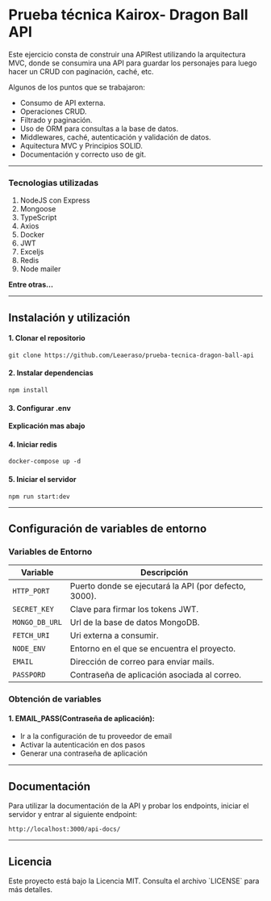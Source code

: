 # Prueba técnica Kairox- Dragon Ball API

Este ejercicio consta de construir una APIRest utilizando la arquitectura MVC, donde se consumira una API para guardar los personajes para luego hacer un CRUD con paginación, caché, etc.

<p>
Algunos de los puntos que se trabajaron:
</p>

- Consumo de API externa.
- Operaciones CRUD.
- Filtrado y paginación.
- Uso de ORM para consultas a la base de datos.
- Middlewares, caché, autenticación y validación de datos.
- Aquitectura MVC y Principios SOLID.
- Documentación y correcto uso de git.

---

### Tecnologias utilizadas

<ol>
<li>NodeJS con Express</li>
<li>Mongoose</li>
<li>TypeScript</li>
<li>Axios</li>
<li>Docker</li>
<li>JWT</li>
<li>Exceljs</li>
<li>Redis</li>
<li>Node mailer</li>
</ol>

**Entre otras...**

---

## Instalación y utilización

#### 1. Clonar el repositorio

```
git clone https://github.com/Leaeraso/prueba-tecnica-dragon-ball-api

```

#### 2. Instalar dependencias

```
npm install

```

#### 3. Configurar .env

**Explicación mas abajo**

#### 4. Iniciar redis

```
docker-compose up -d

```
#### 5. Iniciar el servidor

```
npm run start:dev

```

---

## Configuración de variables de entorno

### Variables de Entorno

| Variable               | Descripción                                                           |
| ---------------------- | --------------------------------------------------------------------- |
| `HTTP_PORT`            | Puerto donde se ejecutará la API (por defecto, 3000).                 |
| `SECRET_KEY`           | Clave para firmar los tokens JWT.                                     |
| `MONGO_DB_URL`         | Url de la base de datos MongoDB.                                      |
| `FETCH_URI`            | Uri externa a consumir.                                                |
| `NODE_ENV `            | Entorno en el que se encuentra el proyecto.                           |
| `EMAIL`                | Dirección de correo para enviar mails.                                |
| `PASSPORD`             | Contraseña de aplicación asociada al correo.                          |
### Obtención de variables

#### 1. EMAIL_PASS(Contraseña de aplicación):

- Ir a la configuración de tu proveedor de email
- Activar la autenticación en dos pasos
- Generar una contraseña de aplicación

---

## Documentación

<p>
Para utilizar la documentación de la API y probar los endpoints, iniciar el servidor y entrar al siguiente endpoint:

```
http://localhost:3000/api-docs/

```

</p>

---

## Licencia

<p>
Este proyecto está bajo la Licencia MIT. Consulta el archivo `LICENSE` para más detalles.

</p>
